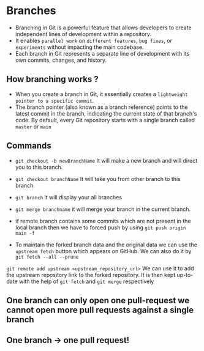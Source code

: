 # Branches

- Branching in Git is a powerful feature that allows developers to create independent lines of development within a repository.
- It enables `parallel work` on `different features`, `bug fixes`, or `experiments` without impacting the main codebase.
- Each branch in Git represents a separate line of development with its own commits, changes, and history.

## How branching works ?

- When you create a branch in Git, it essentially creates a `lightweight pointer to a specific commit`.
- The branch pointer (also known as a branch reference) points to the latest commit in the branch, indicating the current state of that branch's code. By default, every Git repository starts with a single branch called `master` or `main`

## Commands

- `git checkout -b newBranchName` It will make a new branch and will direct you to this branch.
- `git checkout branchName` It will take you from other branch to this branch.
- `git branch` it will display your all branches
- `git merge branchname` it will merge your branch in the current branch.

- if remote branch contains some commits which are not present in the local branch then we have to forced push by using `git push origin main -f`

- To maintain the forked branch data and the original data we can use the `upstream fetch` button which appears on GitHub. We can also do it by `git fetch --all --prune`

`git remote add upstream <upstream_repository_url>` We can use it to add the upstream repository link to the forked repository. It is then kept up-to-date with the help of `git fetch` and `git merge` respectively

## One branch can only open one pull-request we cannot open more pull requests against a single branch

## One branch -> one pull request!

